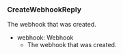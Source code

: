 ### CreateWebhookReply
The webhook that was created.

- webhook: Webhook
  - The webhook that was created.
